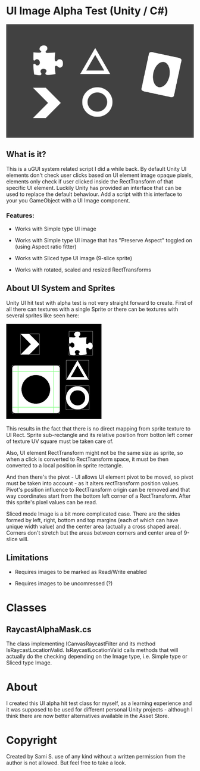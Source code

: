 # UI Image Alpha Test (Unity / C#)

![UI Image alpha test](/doc/ui_image_alpha_test.gif)

## What is it?

This is a uGUI system related script I did a while back. By default Unity UI elements don't check user clicks based on UI element image opaque pixels, elements only check if user clicked inside the RectTransform of that specific UI element. Luckily Unity has provided an interface that can be used to replace the default behaviour. Add a script with this interface to your you GameObject with a UI Image component.

### Features:

* Works with Simple type UI image

* Works with Simple type UI image that has "Preserve Aspect" toggled on (using Aspect ratio fitter)

* Works with Sliced type UI image (9-slice sprite)

* Works with rotated, scaled and resized RectTransforms


## About UI System and Sprites
Unity UI hit test with alpha test is not very straight forward to create. First of all there can textures with a single Sprite or there can be textures with several sprites like seen here:

![UI Image alpha test](/doc/ui_sprite_sheet.PNG)

This results in the fact that there is no direct mapping from sprite texture to UI Rect. Sprite sub-rectangle and its relative position from botton left corner of texture UV square must be taken care of. 

Also, UI element RectTransform might not be the same size as sprite, so when a click is converted to RectTransform space, it must be then converted to a local position in sprite rectangle. 

And then there's the pivot - UI allows UI element pivot to be moved, so pivot must be taken into account - as it alters rectTransform position values. Pivot's position influence to RectTransform origin can be removed and that way coordinates start from the bottom left corner of a RectTransform. After this sprite's pixel values can be read.

Sliced mode Image is a bit more complicated case. There are the sides formed by left, right, bottom and top margins (each of which can have unique width value) and the center area (actually a cross shaped area). Corners don't stretch but the areas between corners and center area of 9-slice will.


## Limitations

* Requires images to be marked as Read/Write enabled

* Requires images to be uncomressed (?)


# Classes

## RaycastAlphaMask.cs
The class implementing ICanvasRaycastFilter and its method IsRaycastLocationValid. IsRaycastLocationValid calls methods that will actually do the checking depending on the Image type, i.e. Simple type or Sliced type Image.

# About
I created this UI alpha hit test class for myself, as a learning experience and it was supposed to be used for different personal Unity projects - although I think there are now better alternatives available in the Asset Store.

# Copyright 
Created by Sami S. use of any kind without a written permission from the author is not allowed. But feel free to take a look.
